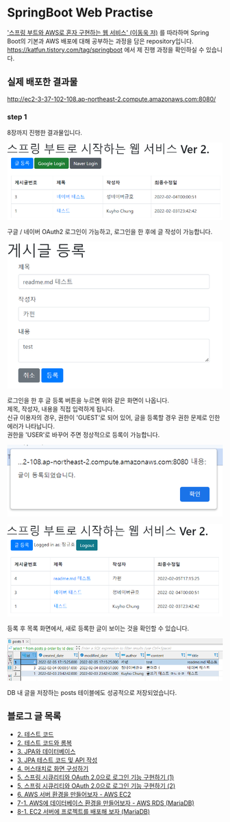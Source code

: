 # SpringBoot Web Practise

['스프링 부트와 AWS로 혼자 구현하는 웹 서비스' (이동욱 저)](http://www.kyobobook.co.kr/product/detailViewKor.laf?ejkGb=KOR&mallGb=KOR&barcode=9788965402602) 를 따라하며 Spring Boot의 기본과 AWS 배포에 대해 공부하는 과정을 담은 repository입니다.  
https://katfun.tistory.com/tag/springboot 에서 제 진행 과정을 확인하실 수 있습니다.  

## 실제 배포한 결과물
http://ec2-3-37-102-108.ap-northeast-2.compute.amazonaws.com:8080/

### step 1
8장까지 진행한 결과물입니다.
  
![ex_screenshot](./images/step1_main.PNG)
  
구글 / 네이버 OAuth2 로그인이 가능하고, 로그인을 한 후에 글 작성이 가능합니다.  
  
![ex_screenshot](./images/step1_post.PNG)
  
로그인을 한 후 글 등록 버튼을 누르면 위와 같은 화면이 나옵니다.  
제목, 작성자, 내용을 직접 입력하게 됩니다.  
신규 이용자의 경우, 권한이 'GUEST'로 되어 있어, 글을 등록할 경우 권한 문제로 인한 에러가 나타납니다.  
권한을 'USER'로 바꾸어 주면 정상적으로 등록이 가능합니다.
  
![ex_screenshot](./images/step1_postSuccess.PNG)
  
![ex_screenshot](./images/step1_main2.PNG)

등록 후 목록 화면에서, 새로 등록한 글이 보이는 것을 확인할 수 있습니다.

![ex_screenshot](./images/step1_postsQuery.PNG)  
  
DB 내 글을 저장하는 posts 테이블에도 성공적으로 저장되었습니다.  
  
## 블로그 글 목록
* [2. 테스트 코드](https://katfun.tistory.com/entry/Spring-Boot-2-1-%ED%85%8C%EC%8A%A4%ED%8A%B8-%EC%BD%94%EB%93%9C?category=851959)
* [2. 테스트 코드와 롬복](https://katfun.tistory.com/entry/Spring-Boot-2-2-%ED%85%8C%EC%8A%A4%ED%8A%B8-%EC%BD%94%EB%93%9C%EC%99%80-%EB%A1%AC%EB%B3%B5?category=851959_)
* [3. JPA와 데이터베이스](https://katfun.tistory.com/entry/Spring-Boot-3-1-JPA%EC%99%80-%EB%8D%B0%EC%9D%B4%ED%84%B0%EB%B2%A0%EC%9D%B4%EC%8A%A4?category=851959)
* [3. JPA 테스트 코드 및 API 작성](https://katfun.tistory.com/entry/Spring-Boot-3-2?category=851959)
* [4. 머스태치로 화면 구성하기](https://katfun.tistory.com/entry/Spring-Boot-4-%EB%A8%B8%EC%8A%A4%ED%83%9C%EC%B9%98%EB%A1%9C-%ED%99%94%EB%A9%B4-%EA%B5%AC%EC%84%B1%ED%95%98%EA%B8%B0?category=851959)
* [5. 스프링 시큐리티와 OAuth 2.0으로 로그인 기능 구현하기 (1)](https://katfun.tistory.com/entry/Spring-Boot-5-%EC%8A%A4%ED%94%84%EB%A7%81-%EC%8B%9C%ED%81%90%EB%A6%AC%ED%8B%B0%EC%99%80-OAuth-20%EC%9C%BC%EB%A1%9C-%EB%A1%9C%EA%B7%B8%EC%9D%B8-%EA%B8%B0%EB%8A%A5-%EA%B5%AC%ED%98%84%ED%95%98%EA%B8%B0-1?category=851959)
* [5. 스프링 시큐리티와 OAuth 2.0으로 로그인 기능 구현하기 (2)](https://katfun.tistory.com/entry/Spring-Boot-5-%EC%8A%A4%ED%94%84%EB%A7%81-%EC%8B%9C%ED%81%90%EB%A6%AC%ED%8B%B0%EC%99%80-OAuth-20%EC%9C%BC%EB%A1%9C-%EB%A1%9C%EA%B7%B8%EC%9D%B8-%EA%B8%B0%EB%8A%A5-%EA%B5%AC%ED%98%84%ED%95%98%EA%B8%B0-2?category=851959)
* [6. AWS 서버 환경을 만들어보자 - AWS EC2](https://katfun.tistory.com/entry/Spring-Boot-6-AWS-%EC%84%9C%EB%B2%84-%ED%99%98%EA%B2%BD%EC%9D%84-%EB%A7%8C%EB%93%A4%EC%96%B4%EB%B3%B4%EC%9E%90-AWS-EC2?category=851959)
* [7-1. AWS에 데이터베이스 환경을 만들어보자 - AWS RDS (MariaDB)](https://katfun.tistory.com/entry/Spring-Boot-7-1-AWS%EC%97%90-%EB%8D%B0%EC%9D%B4%ED%84%B0%EB%B2%A0%EC%9D%B4%EC%8A%A4-%ED%99%98%EA%B2%BD%EC%9D%84-%EB%A7%8C%EB%93%A4%EC%96%B4%EB%B3%B4%EC%9E%90-AWS-RDS-MariaDB?category=851959)
* [8-1. EC2 서버에 프로젝트를 배포해 보자 (MariaDB)](https://katfun.tistory.com/entry/Spring-Boot-8-1-EC2-%EC%84%9C%EB%B2%84%EC%97%90-%ED%94%84%EB%A1%9C%EC%A0%9D%ED%8A%B8%EB%A5%BC-%EB%B0%B0%ED%8F%AC%ED%95%B4-%EB%B3%B4%EC%9E%90-MariaDB?category=851959)
